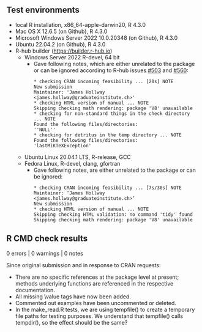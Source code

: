 ## Test environments

* local R installation, x86_64-apple-darwin20, R 4.3.0
* Mac OS X 12.6.5 (on Github), R 4.3.0
* Microsoft Windows Server 2022 10.0.20348 (on Github), R 4.3.0
* Ubuntu 22.04.2 (on Github), R 4.3.0
* R-hub builder (https://builder.r-hub.io)
  - Windows Server 2022 R-devel, 64 bit
    - Gave following notes, which are either unrelated to the package or can be ignored according to R-hub issues [#503](https://github.com/r-hub/rhub/issues/503) and [#560](https://github.com/r-hub/rhub/issues/560):
      ```
      * checking CRAN incoming feasibility ... [20s] NOTE
      New submission
      Maintainer: 'James Hollway <james.hollway@graduateinstitute.ch>'
      * checking HTML version of manual ... NOTE
      Skipping checking math rendering: package 'V8' unavailable
      * checking for non-standard things in the check directory ... NOTE
      Found the following files/directories:
      ''NULL''
      * checking for detritus in the temp directory ... NOTE
      Found the following files/directories:
      'lastMiKTeXException'
      ```
  - Ubuntu Linux 20.04.1 LTS, R-release, GCC
  - Fedora Linux, R-devel, clang, gfortran
    - Gave following notes, are either unrelated to the package or can be ignored:
      ```
      * checking CRAN incoming feasibility ... [7s/30s] NOTE
      Maintainer: ‘James Hollway <james.hollway@graduateinstitute.ch>’
      New submission
      * checking HTML version of manual ... NOTE
      Skipping checking HTML validation: no command 'tidy' found
      Skipping checking math rendering: package 'V8' unavailable
      ```

## R CMD check results

0 errors | 0 warnings | 0 notes

Since original submission and in response to CRAN requests:
- There are no specific references at the package level at present;
methods underlying functions are referenced in the respective documentation.
- All missing \value tags have now been added.
- Commented out examples have been uncommented or deleted.
- In the make_read.R tests, we are using tempfile() to create a temporary file paths
for testing purposes. 
We understand that tempfile() calls tempdir(), so the effect should be the same?
